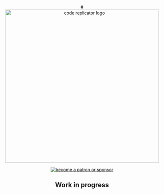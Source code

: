 <p align="center">
# <a href="#"><img width="500" height="500" src="https://i.imgur.com/T3IpJsl.png" alt="code replicator logo" alt="code replicator logo"/></a>
<p align="center">
  <a href="https://www.patreon.com/daltonmenezes">
    <img src="https://img.shields.io/badge/become%20a-patron%20or%20sponsor-orange.svg" alt="become a patron or sponsor" />
  </a>
</p>
<h2 align="center">
  Work in progress
</h2>
</p>
